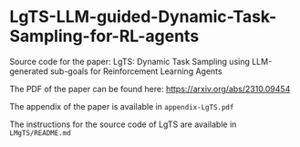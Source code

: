 # LgTS-LLM-guided-Dynamic-Task-Sampling-for-RL-agents
Source code for the paper: LgTS: Dynamic Task Sampling using LLM-generated sub-goals for Reinforcement Learning Agents

The PDF of the paper can be found here: https://arxiv.org/abs/2310.09454

The appendix of the paper is available in `appendix-LgTS.pdf`

The instructions for the source code of LgTS are available in `LMgTS/README.md`
